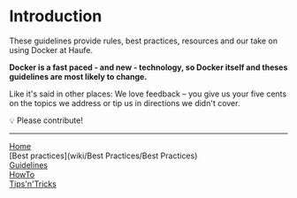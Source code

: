 Introduction
============

These guidelines provide rules, best practices, resources and our take on using Docker at Haufe.

__Docker is a fast paced - and new - technology, so Docker itself and theses guidelines are most likely to change.__

Like it's said in other places: We love feedback – you give us
your five cents on the topics we address or tip us in directions we didn't cover.

:bulb: Please contribute!

---

[Home](wiki)  
[Best practices](wiki/Best Practices/Best Practices)  
[Guidelines](wiki/Guidelines/Guidelines)  
[HowTo](wiki/HowTo/HowTo)  
[Tips'n'Tricks](wiki/Tips'n'Tricks/Tips'n'Tricks)  

